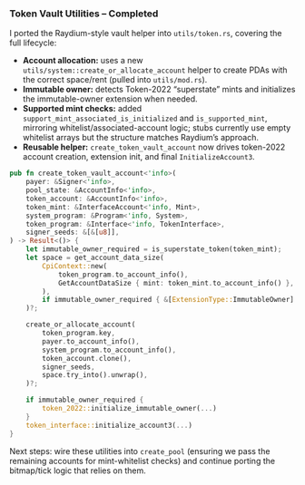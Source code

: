 ### Token Vault Utilities – Completed

I ported the Raydium-style vault helper into `utils/token.rs`, covering the full lifecycle:

- **Account allocation:** uses a new `utils/system::create_or_allocate_account` helper to create PDAs with the correct space/rent (pulled into `utils/mod.rs`).
- **Immutable owner:** detects Token-2022 “superstate” mints and initializes the immutable-owner extension when needed.
- **Supported mint checks:** added `support_mint_associated_is_initialized` and `is_supported_mint`, mirroring whitelist/associated-account logic; stubs currently use empty whitelist arrays but the structure matches Raydium’s approach.
- **Reusable helper:** `create_token_vault_account` now drives token-2022 account creation, extension init, and final `InitializeAccount3`.

```1:76:contract_roadmap/6.implementation/1.anchor_tutorial/fun-uniswap-v3/programs/fun-uniswap-v3/src/utils/token.rs
pub fn create_token_vault_account<'info>(
    payer: &Signer<'info>,
    pool_state: &AccountInfo<'info>,
    token_account: &AccountInfo<'info>,
    token_mint: &InterfaceAccount<'info, Mint>,
    system_program: &Program<'info, System>,
    token_program: &Interface<'info, TokenInterface>,
    signer_seeds: &[&[u8]],
) -> Result<()> {
    let immutable_owner_required = is_superstate_token(token_mint);
    let space = get_account_data_size(
        CpiContext::new(
            token_program.to_account_info(),
            GetAccountDataSize { mint: token_mint.to_account_info() },
        ),
        if immutable_owner_required { &[ExtensionType::ImmutableOwner] } else { &[] },
    )?;

    create_or_allocate_account(
        token_program.key,
        payer.to_account_info(),
        system_program.to_account_info(),
        token_account.clone(),
        signer_seeds,
        space.try_into().unwrap(),
    )?;

    if immutable_owner_required {
        token_2022::initialize_immutable_owner(...)
    }
    token_interface::initialize_account3(...)
}
```

Next steps: wire these utilities into `create_pool` (ensuring we pass the remaining accounts for mint-whitelist checks) and continue porting the bitmap/tick logic that relies on them.